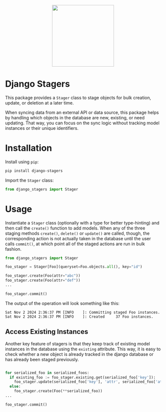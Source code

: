 <p align="center">
  <img width="200px" src="https://github.com/user-attachments/assets/6bc2f8f8-05b8-4463-9a24-2e352f5f65cb" />
</p>

# Django Stagers
This package provides a `Stager` class to stage objects for bulk creation, update, or deletion at a later time.

When syncing data from an external API or data source, this package helps by handling which objects in the database are new, existing, or need updating. That way, you can focus on the sync logic without tracking model instances or their unique identifiers.

# Installation

Install using `pip`:
```bash
pip install django-stagers
```

Import the `Stager` class:
```python
from django_stagers import Stager
```

# Usage
Instantiate a `Stager` class (optionally with a type for better type-hinting) and then call the `create()` function to add models. When any of the three staging methods `create()`, `delete()` or `update()` are called, though, the corresponding action is not actually taken in the database until the user calls `commit()`, at which point all of the staged actions are run in bulk fashion.

```python
from django_stagers import Stager

foo_stager = Stager[Foo](queryset=Foo.objects.all(), key="id")

foo_stager.create(Foo(attr="abc"))
foo_stager.create(Foo(attr="def"))
...

foo_stager.commit()
```

The output of the operation will look something like this:
```
Sat Nov 2 2024 2:36:37 PM [INFO    ]: Committing staged Foo instances.
Sat Nov 2 2024 2:36:37 PM [INFO    ]: Created     37 Foo instances.
```

## Access Existing Instances
Another key feature of stagers is that they keep track of existing model instances in the database using the `existing` attribute. This way, it is easy to check whether a new object is already tracked in the django database or has already been staged previously. 

```python

for serialized_foo in serialized_foos:
  if existing_foo := foo_stager.existing.get(serialized_foo['key']):
    foo_stager.update(serialized_foo['key'], 'attr', serialized_foo['attr'])
  else:
    foo_stager.create(Foo(**serialized_foo))
...

foo_stager.commit()
```
